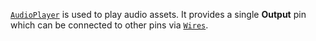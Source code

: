 [`AudioPlayer`](https://create.roblox.com/docs/reference/engine/classes/AudioPlayer) is used to play audio assets. It provides a single
**Output** pin which can be connected to other pins via [`Wires`](https://create.roblox.com/docs/reference/engine/classes/Wire).